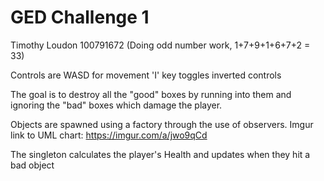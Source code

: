 # GED Challenge 1

Timothy Loudon 100791672 (Doing odd number work, 1+7+9+1+6+7+2 = 33)

Controls are WASD for movement
'I' key toggles inverted controls

The goal is to destroy all the "good" boxes by running into them and ignoring the "bad" boxes which damage the player.

Objects are spawned using a factory through the use of observers.  Imgur link to UML chart: https://imgur.com/a/jwo9qCd

The singleton calculates the player's Health and updates when they hit a bad object
